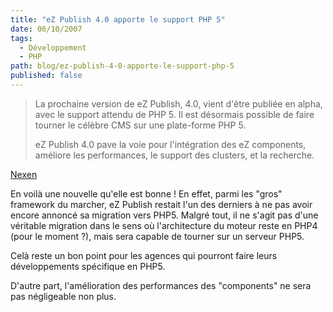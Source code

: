 ```yaml
---
title: "eZ Publish 4.0 apporte le support PHP 5"
date: 06/10/2007
tags:
  - Développement
  - PHP
path: blog/ez-publish-4-0-apporte-le-support-php-5
published: false
---
```

> La prochaine version de eZ Publish, 4.0, vient d'être publiée en alpha, avec le support attendu de PHP 5. Il est désormais possible de faire tourner le célèbre CMS sur une plate-forme PHP 5.
> 
> eZ Publish 4.0 pave la voie pour l'intégration des eZ components, améliore les performances, le support des clusters, et la recherche.

[Nexen](http://www.nexen.net/actualites/php/17645-ez_publish_4.0_apporte_le_support_php_5.php)

En voilà une nouvelle qu'elle est bonne ! En effet, parmi les "gros" framework du marcher, eZ Publish restait l'un des derniers à ne pas avoir encore annoncé sa migration vers PHP5. Malgré tout, il ne s'agit pas d'une véritable migration dans le sens où l'architecture du moteur reste en PHP4 (pour le moment ?), mais sera capable de tourner sur un serveur PHP5.

Celà reste un bon point pour les agences qui pourront faire leurs développements spécifique en PHP5.

D'autre part, l'amélioration des performances des "components" ne sera pas négligeable non plus.

